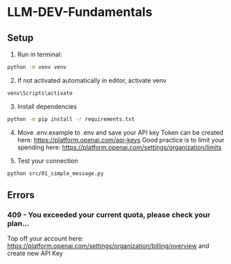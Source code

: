 # LLM-DEV-Fundamentals

## Setup
1. Run in terminal:
```sh
python -m venv venv
```

2. If not activated automatically in editor, activate venv
```sh
venv\Scripts\activate
```

3. Install dependencies
```sh
python -m pip install -r requirements.txt
```

4. Move .env.example to .env and save your API key
Token can be created here: https://platform.openai.com/api-keys
Good practice is to limit your spending here: https://platform.openai.com/settings/organization/limits

5. Test your connection
```sh
python src/01_simple_message.py
```

## Errors

### 409 - You exceeded your current quota, please check your plan...
Top off your account here: https://platform.openai.com/settings/organization/billing/overview and create new API Key